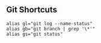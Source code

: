 
## Git Shortcuts

```
alias gl="git log --name-status"
alias gb="git branch | grep '\*'"
alias gs="git status"
```
